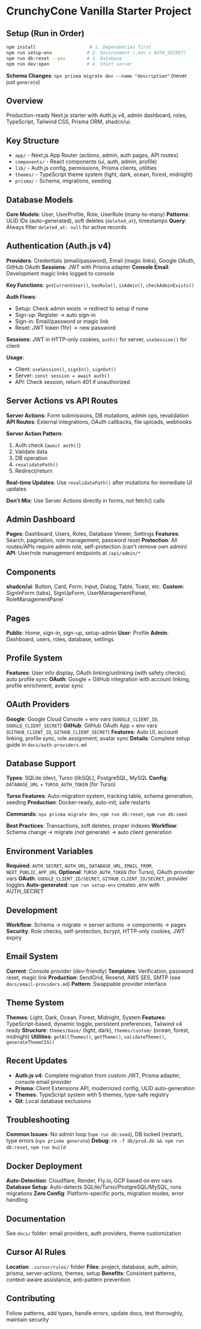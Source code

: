 # CrunchyCone Vanilla Starter Project

## Setup (Run in Order)

```bash
npm install                    # 1. Dependencies first
npm run setup-env             # 2. Environment (.env + AUTH_SECRET)
npm run db:reset --yes        # 3. Database
npm run dev:open              # 4. Start server
```

**Schema Changes**: `npx prisma migrate dev --name "description"` (never just `generate`)

## Overview

Production-ready Next.js starter with Auth.js v4, admin dashboard, roles, TypeScript, Tailwind CSS, Prisma ORM, shadcn/ui.

## Key Structure

- `app/` - Next.js App Router (actions, admin, auth pages, API routes)
- `components/` - React components (ui, auth, admin, profile)
- `lib/` - Auth.js config, permissions, Prisma clients, utilities
- `themes/` - TypeScript theme system (light, dark, ocean, forest, midnight)
- `prisma/` - Schema, migrations, seeding

## Database Models

**Core Models**: User, UserProfile, Role, UserRole (many-to-many)
**Patterns**: ULID IDs (auto-generated), soft deletes (`deleted_at`), timestamps
**Query**: Always filter `deleted_at: null` for active records

## Authentication (Auth.js v4)

**Providers**: Credentials (email/password), Email (magic links), Google OAuth, GitHub OAuth
**Sessions**: JWT with Prisma adapter
**Console Email**: Development magic links logged to console

**Key Functions**: `getCurrentUser()`, `hasRole()`, `isAdmin()`, `checkAdminExists()`

**Auth Flows**: 
- Setup: Check admin exists → redirect to setup if none
- Sign-up: Register → auto sign-in
- Sign-in: Email/password or magic link
- Reset: JWT token (1hr) → new password

**Sessions**: JWT in HTTP-only cookies, `auth()` for server, `useSession()` for client

**Usage**:
- Client: `useSession()`, `signIn()`, `signOut()`
- Server: `const session = await auth()`
- API: Check session, return 401 if unauthorized

## Server Actions vs API Routes

**Server Actions**: Form submissions, DB mutations, admin ops, revalidation
**API Routes**: External integrations, OAuth callbacks, file uploads, webhooks

**Server Action Pattern**: 
1. Auth check (`await auth()`)
2. Validate data
3. DB operation
4. `revalidatePath()` 
5. Redirect/return

**Real-time Updates**: Use `revalidatePath()` after mutations for immediate UI updates


**Don't Mix**: Use Server Actions directly in forms, not fetch() calls




## Admin Dashboard

**Pages**: Dashboard, Users, Roles, Database Viewer, Settings
**Features**: Search, pagination, role management, password reset
**Protection**: All routes/APIs require admin role, self-protection (can't remove own admin)
**API**: User/role management endpoints at `/api/admin/*`

## Components

**shadcn/ui**: Button, Card, Form, Input, Dialog, Table, Toast, etc.
**Custom**: SignInForm (tabs), SignUpForm, UserManagementPanel, RoleManagementPanel

## Pages

**Public**: Home, sign-in, sign-up, setup-admin
**User**: Profile
**Admin**: Dashboard, users, roles, database, settings

## Profile System

**Features**: User info display, OAuth linking/unlinking (with safety checks), auto profile sync
**OAuth**: Google + GitHub integration with account linking, profile enrichment, avatar sync

## OAuth Providers

**Google**: Google Cloud Console + env vars (`GOOGLE_CLIENT_ID`, `GOOGLE_CLIENT_SECRET`)
**GitHub**: GitHub OAuth App + env vars (`GITHUB_CLIENT_ID`, `GITHUB_CLIENT_SECRET`)
**Features**: Auto UI, account linking, profile sync, role assignment, avatar sync
**Details**: Complete setup guide in `docs/auth-providers.md`

## Database Support

**Types**: SQLite (dev), Turso (libSQL), PostgreSQL, MySQL
**Config**: `DATABASE_URL` + `TURSO_AUTH_TOKEN` (for Turso)

**Turso Features**: Auto-migration system, tracking table, schema generation, seeding
**Production**: Docker-ready, auto-init, safe restarts

**Commands**: `npx prisma migrate dev`, `npm run db:reset`, `npm run db:seed`

**Best Practices**: Transactions, soft deletes, proper indexes
**Workflow**: Schema change → migrate (not generate) → auto client generation

## Environment Variables

**Required**: `AUTH_SECRET`, `AUTH_URL`, `DATABASE_URL`, `EMAIL_FROM`, `NEXT_PUBLIC_APP_URL`
**Optional**: `TURSO_AUTH_TOKEN` (for Turso), OAuth provider vars
**OAuth**: `GOOGLE_CLIENT_ID/SECRET`, `GITHUB_CLIENT_ID/SECRET`, provider toggles
**Auto-generated**: `npm run setup-env` creates .env with AUTH_SECRET

## Development

**Workflow**: Schema → migrate → server actions → components → pages
**Security**: Role checks, self-protection, bcrypt, HTTP-only cookies, JWT expiry

## Email System

**Current**: Console provider (dev-friendly)
**Templates**: Verification, password reset, magic link
**Production**: SendGrid, Resend, AWS SES, SMTP (see `docs/email-providers.md`)
**Pattern**: Swappable provider interface

## Theme System

**Themes**: Light, Dark, Ocean, Forest, Midnight, System
**Features**: TypeScript-based, dynamic toggle, persistent preferences, Tailwind v4 ready
**Structure**: `themes/base/` (light, dark), `themes/custom/` (ocean, forest, midnight)
**Utilities**: `getAllThemes()`, `getTheme()`, `validateTheme()`, `generateThemeCSS()`

## Recent Updates

- **Auth.js v4**: Complete migration from custom JWT, Prisma adapter, console email provider
- **Prisma**: Client Extensions API, modernized config, ULID auto-generation
- **Themes**: TypeScript system with 5 themes, type-safe registry
- **Git**: Local database exclusions

## Troubleshooting

**Common Issues**: No admin loop (`npm run db:seed`), DB locked (restart), type errors (`npx prisma generate`)
**Debug**: `rm -f db/prod.db && npm run db:reset`, `npm run build`

## Docker Deployment

**Auto-Detection**: Cloudflare, Render, Fly.io, GCP based on env vars
**Database Setup**: Auto-detects SQLite/Turso/PostgreSQL/MySQL, runs migrations
**Zero Config**: Platform-specific ports, migration modes, error handling

## Documentation

See `docs/` folder: email providers, auth providers, theme customization

## Cursor AI Rules

**Location**: `.cursor/rules/` folder
**Files**: project, database, auth, admin, prisma, server-actions, themes, setup
**Benefits**: Consistent patterns, context-aware assistance, anti-pattern prevention

## Contributing

Follow patterns, add types, handle errors, update docs, test thoroughly, maintain security
